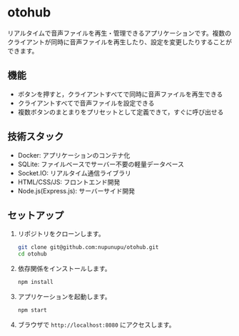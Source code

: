 # otohub
リアルタイムで音声ファイルを再生・管理できるアプリケーションです。複数のクライアントが同時に音声ファイルを再生したり、設定を変更したりすることができます。

## 機能
- ボタンを押すと，クライアントすべてで同時に音声ファイルを再生できる
- クライアントすべてで音声ファイルを設定できる
- 複数ボタンのまとまりをプリセットとして定義できて，すぐに呼び出せる

## 技術スタック
- Docker: アプリケーションのコンテナ化
- SQLite: ファイルベースでサーバー不要の軽量データベース
- Socket.IO: リアルタイム通信ライブラリ
- HTML/CSS/JS: フロントエンド開発
- Node.js(Express.js): サーバーサイド開発

## セットアップ

1. リポジトリをクローンします。

    ```sh
    git clone git@github.com:nupunupu/otohub.git
    cd otohub
    ```

<!-- 2. Dockerイメージをビルドします。

    ```sh
    docker build -t otohub .
    ```

3. Dockerコンテナを起動します。

    ```sh
    docker run -p 8080:8080 -v $(pwd):/app otohub
    ``` -->
2. 依存関係をインストールします。

    ```sh
    npm install
    ```

3. アプリケーションを起動します。

    ```sh
    npm start
    ```
4. ブラウザで `http://localhost:8080` にアクセスします。